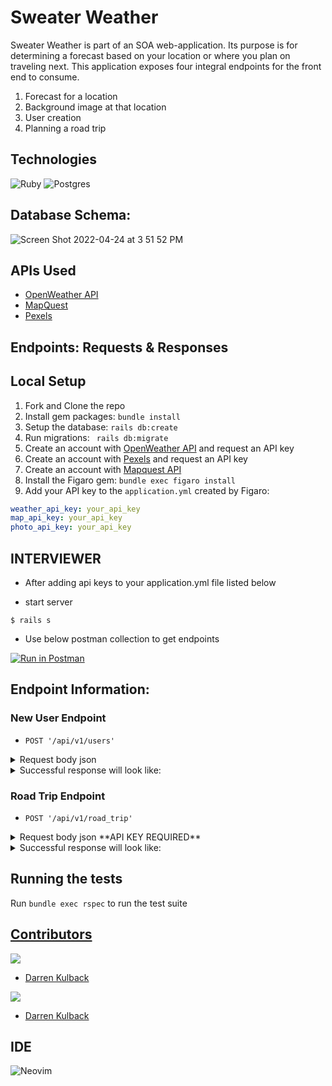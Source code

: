 # Sweater Weather
Sweater Weather is part of an SOA web-application. Its purpose is for determining a forecast based on your location or where you plan on traveling next. This application exposes four integral endpoints for the front end to consume.
1. Forecast for a location
2. Background image at that location
3. User creation
4. Planning a road trip



## Technologies
![Ruby](https://img.shields.io/badge/ruby-%23CC342D.svg?style=for-the-badge&logo=ruby&logoColor=white)
![Postgres](https://img.shields.io/badge/postgres-%23316192.svg?style=for-the-badge&logo=postgresql&logoColor=white)

## Database Schema:
![Screen Shot 2022-04-24 at 3 51 52 PM](https://user-images.githubusercontent.com/83717116/164998199-d6667249-adc0-48c3-935e-3c09f23ca6e7.png)

## APIs Used
  - [OpenWeather API](https://openweathermap.org/api)
  - [MapQuest](http://www.mapquestapi.com)
  - [Pexels](https://api.pexels.com)
## Endpoints: Requests & Responses

## Local Setup

1. Fork and Clone the repo
2. Install gem packages: `bundle install`
3. Setup the database: `rails db:create`
4. Run migrations: ` rails db:migrate`
6. Create an account with [OpenWeather API](https://home.openweathermap.org/users/sign_up) and request an API key
7. Create an account with [Pexels](https://www.pexels.com/api/) and request an API key
8. Create an account with [Mapquest API](https://developer.mapquest.com/documentation/open/directions-api/)
9. Install the Figaro gem: `bundle exec figaro install`
10. Add your API key to the `application.yml` created by Figaro:
  ```yml
  weather_api_key: your_api_key
  map_api_key: your_api_key
  photo_api_key: your_api_key
  ```
## INTERVIEWER
* After adding api keys to your application.yml file listed below

* start server
```
$ rails s
```
* Use below postman collection to get endpoints

[![Run in Postman](https://run.pstmn.io/button.svg)](https://app.getpostman.com/run-collection/b8ff93e51a5d15f17c03?action=collection%2Fimport)

## Endpoint Information:

### New User Endpoint
-  `POST '/api/v1/users'`
<details>
  <summary> Request body json </summary>

```json
{
    "email": "example_user@mail.com",
    "password": "12345",
    "password_confirmation": "12345"
}
```

</details>
<details>
  <summary> Successful response will look like:</summary>

```json
{
    "data": {
        "type": "users",
        "id": 3,
        "attributes": {
            "email": "example_user@mail.com",
            "api_key": "1P5Wp3Tq52jWpAAbAWnzcq5h"
        }
    }
}
```

</details>

### Road Trip Endpoint
-  `POST '/api/v1/road_trip'`
<details>
  <summary> Request body json **API KEY REQUIRED** </summary>

```json
{
  "origin": "Denver,CO",
  "destination": "Pueblo,CO",
  "api_key": "1P5Wp3Tq52jWpAAbAWnzcq5h"
}
```

</details>
<details>
  <summary> Successful response will look like:</summary>

```json
{
    "data": {
        "id": null,
        "type": "roadtrip",
        "attributes": {
            "start_city": "Denver,CO",
            "end_city": "Pueblo,CO",
            "travel_time": "01:45:23",
            "weather_at_eta": {
                "temperature": 57.6,
                "conditions": "broken clouds"
            }
        }
    }
}
```

</details>

## Running the tests
Run `bundle exec rspec` to run the test suite

## <ins>Contributors</ins>
<p>
  <img src="https://img.shields.io/badge/LinkedIn-0077B5?style=for-the-badge&logo=linkedin&logoColor=white" />
</p>

- [Darren Kulback](https://www.linkedin.com/in/darren-kulback-9b2394189/)

<p>
  <img src="https://img.shields.io/badge/GitHub-100000?style=for-the-badge&logo=github&logoColor=white" />
</p>

- [Darren Kulback](https://github.com/dkulback)
## IDE
![Neovim](https://img.shields.io/badge/NeoVim-%2357A143.svg?&style=for-the-badge&logo=neovim&logoColor=white)

